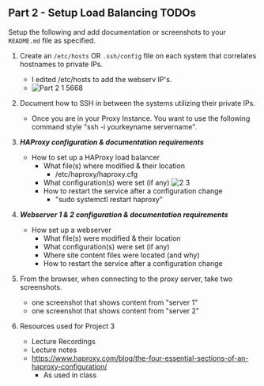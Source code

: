 ## Part 2 - Setup Load Balancing TODOs

Setup the following and add documentation or screenshots to your `README.md` file as specified.

1. Create an `/etc/hosts` OR `.ssh/config` file on each system that correlates hostnames to private IPs.
   - I edited /etc/hosts to add the webserv IP's.
   - ![Part 2 1 5668](https://user-images.githubusercontent.com/77283021/159066182-4a7c7951-3252-407a-a2e2-2b4e9048acb7.png)
2. Document how to SSH in between the systems utilizing their private IPs.
      - Once you are in your Proxy Instance. You want to use the following command style "ssh -i yourkeyname servername". 
3. **_HAProxy configuration & documentation requirements_**
   - How to set up a HAProxy load balancer
     - What file(s) where modified & their location
         - /etc/haproxy/haproxy.cfg
     - What configuration(s) were set (if any)
      ![2 3](https://user-images.githubusercontent.com/77283021/159068650-ddf32e06-062b-420b-98ff-43c5a033e5ca.png)
     - How to restart the service after a configuration change
         - "sudo systemctl restart haproxy"
4. **_Webserver 1 & 2 configuration & documentation requirements_**
   - How set up a webserver
     - What file(s) were modified & their location
     - What configuration(s) were set (if any)
     - Where site content files were located (and why)
     - How to restart the service after a configuration change
5. From the browser, when connecting to the proxy server, take two screenshots.
   - one screenshot that shows content from "server 1"
   - one screenshot that shows content from "server 2"

6. Resources used for Project 3
   - Lecture Recordings
   - Lecture notes
   - https://www.haproxy.com/blog/the-four-essential-sections-of-an-haproxy-configuration/
      - As used in class

